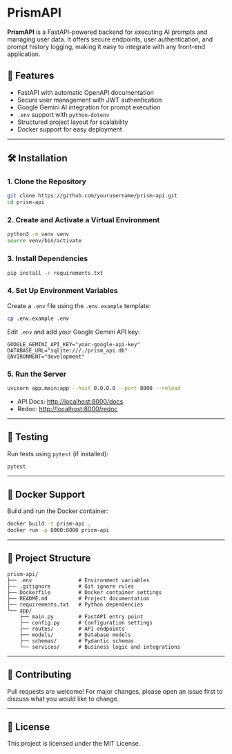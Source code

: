 # PrismAPI

**PrismAPI** is a FastAPI-powered backend for executing AI prompts and managing user data. It offers secure endpoints, user authentication, and prompt history logging, making it easy to integrate with any front-end application.

## 🚀 Features

- FastAPI with automatic OpenAPI documentation
- Secure user management with JWT authentication
- Google Gemini AI integration for prompt execution
- `.env` support with `python-dotenv`
- Structured project layout for scalability
- Docker support for easy deployment

---

## 🛠️ Installation

### 1. Clone the Repository

```bash
git clone https://github.com/yourusername/prism-api.git
cd prism-api
```

### 2. Create and Activate a Virtual Environment

```bash
python3 -m venv venv
source venv/bin/activate
```

### 3. Install Dependencies

```bash
pip install -r requirements.txt
```

### 4. Set Up Environment Variables

Create a `.env` file using the `.env.example` template:

```bash
cp .env.example .env
```

Edit `.env` and add your Google Gemini API key:

```env
GOOGLE_GEMINI_API_KEY="your-google-api-key"
DATABASE_URL="sqlite:///./prism_api.db"
ENVIRONMENT="development"
```

### 5. Run the Server

```bash
uvicorn app.main:app --host 0.0.0.0 --port 8000 --reload
```

- API Docs: [http://localhost:8000/docs](http://localhost:8000/docs)
- Redoc: [http://localhost:8000/redoc](http://localhost:8000/redoc)

---

## 🧪 Testing

Run tests using `pytest` (if installed):

```bash
pytest
```

---

## 🐳 Docker Support

Build and run the Docker container:

```bash
docker build -t prism-api .
docker run -p 8000:8000 prism-api
```

---

## 📂 Project Structure

```
prism-api/
├── .env               # Environment variables
├── .gitignore         # Git ignore rules
├── Dockerfile         # Docker container settings
├── README.md          # Project documentation
├── requirements.txt   # Python dependencies
└── app/
    ├── main.py        # FastAPI entry point
    ├── config.py      # Configuration settings
    ├── routes/        # API endpoints
    ├── models/        # Database models
    ├── schemas/       # Pydantic schemas
    └── services/      # Business logic and integrations
```

---

## 🤝 Contributing

Pull requests are welcome! For major changes, please open an issue first to discuss what you would like to change.

---

## 📜 License

This project is licensed under the MIT License.
